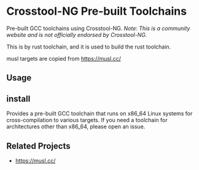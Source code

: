 # Crosstool-NG Pre-built Toolchains
Pre-built GCC toolchains using Crosstool-NG.
*Note: This is a community website and is not officially endorsed by Crosstool-NG.*

This is by rust toolchain, and it is used to build the rust toolchain.

musl targets are copied from https://musl.cc/

## Usage


## install
Provides a pre-built GCC toolchain that runs on x86_64 Linux systems for cross-compilation to various targets.
If you need a toolchain for architectures other than x86_64, please open an issue.

## Related Projects
- https://musl.cc/
